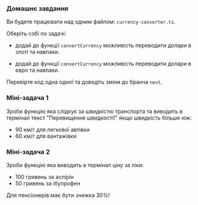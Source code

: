 ### Домашнє завдання

Ви будете працювати над одним файлом: `currency-converter.ts`.

Оберіть собі по задачі:

- додай до функції `convertCurrency` можливість переводити долари в злоті та навпаки.

- додай до функції `convertCurrency` можливість переводити долари в євро та навпаки.

Перевірте код одна одної та доведіть зміни до бранча `next`.

### Міні-задача 1

Зроби функцію яка слідкує за швидкістю транспорта та виводить в термінал текст "Перевищення швидкості!" якщо швидкість більше ніж:

- 90 км/г для легкової автівки
- 60 км/г для вантажівки

### Міні-задача 2

Зроби функцію яка виводить в термінал ціну за ліки:

- 100 гривень за аспірін
- 50 гривень за ібупрофен

Для пенсіонерів має бути знижка 30%!
